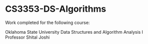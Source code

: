 # CS3353-DS-Algorithms

Work completed for the following course:

Oklahoma State University
Data Structures and Algorithm Analysis I
Professor Shital Joshi
